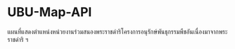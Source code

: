 # UBU-Map-API
แผนที่แสดงตำแหน่งหน่วยงานร่วมสนองพระราชดำริโครงการอนุรักษ์พันธุกรรมพืชอันเนื่องมาจากพระราชดำริ ฯ 
